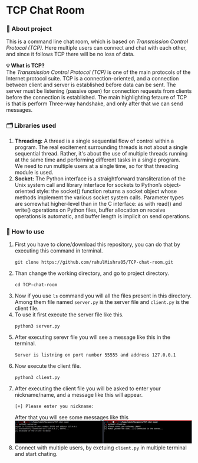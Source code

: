 # TCP Chat Room

### 📝 About project
This is a command line chat room, which is based on *Transmission Control Protocol (TCP)*. Here multiple users can connect and chat with each other, and since it follows TCP there will be no loss of data.

**💡 What is TCP?**\
The *Transmission Control Protocol (TCP)* is one of the main protocols of the Internet protocol suite. TCP is a connection-oriented, and a connection between client and server is established before data can be sent. The server must be listening (passive open) for connection requests from clients before the connection is established. The main highlighting fetaure of TCP is that is perform Three-way handshake, and only after that we can send messages.

### 🗂 Libraries used
1. **Threading:** A thread is a single sequential flow of control within a program. The real excitement surrounding threads is not about a single sequential thread. Rather, it's about the use of multiple threads running at the same time and performing different tasks in a single program.\
We need to run multiple users at a single time, so for that threading module is used.
2. **Socket:** The Python interface is a straightforward transliteration of the Unix system call and library interface for sockets to Python’s object-oriented style: the socket() function returns a socket object whose methods implement the various socket system calls. Parameter types are somewhat higher-level than in the C interface: as with read() and write() operations on Python files, buffer allocation on receive operations is automatic, and buffer length is implicit on send operations.

### 🧱 How to use
1. First you have to clone/download this repository, you can do that by executing this command in terminal.
    ```shell
    git clone https://github.com/rahulMishra05/TCP-chat-room.git
    ```
2. Than change the working directory, and go to project directory.
    ```shell
    cd TCP-chat-room
    ```
3. Now if you use `ls` command you will all the files present in this directory. Among them file named `server.py` is the server file and `client.py` is the client file.
4. To use it first execute the server file like this.
    ```shell
    python3 server.py
    ```
5. After executing serevr file you will see a message like this in the terminal.
    ```shell
    Server is listning on port number 55555 and address 127.0.0.1
    ```
5. Now execute the client file. 
    ```shell
    python3 client.py
    ``` 
6. After executing the client file you will be asked to enter your nickname/name, and a message like this will appear.
    ```shell
    [+] Please enter you nickname: 
    ```
    After that you will see some messages like this 
    ![Image](./assets/Image_01.png)
7. Connect with multiple users, by exetuing `client.py` in multiple terminal and start chating.
